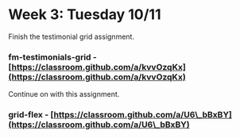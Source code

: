 # Week 3: Tuesday 10/11

Finish the testimonial grid assignment.

### fm-testimonials-grid -[https://classroom.github.com/a/kvvOzqKx](https://classroom.github.com/a/kvvOzqKx)



Continue on with this assignment.

### **grid-flex** - [https://classroom.github.com/a/U6\_bBxBY](https://classroom.github.com/a/U6\_bBxBY)
